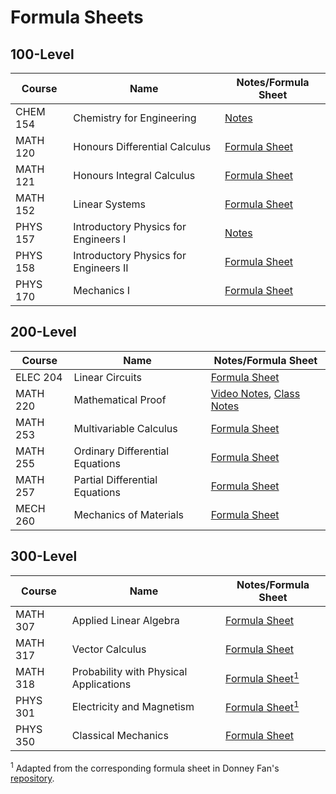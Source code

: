 # Formula Sheets

## 100-Level

| Course | Name | Notes/Formula Sheet |
| ------ | ---- | ------------------- |
| CHEM 154 | Chemistry for Engineering | [Notes](https://docs.google.com/viewer?url=https://github.com/raymond212/formula-sheets/raw/main/CHEM%20154%20-%20Chemistry%20for%20Engineering/chem_154_notes.pdf) |
| MATH 120 | Honours Differential Calculus | [Formula Sheet](https://docs.google.com/viewer?url=https://github.com/raymond212/formula-sheets/raw/main/MATH%20120%20-%20Honours%20Differential%20Calculus/math_120_formula_sheet.pdf) |
| MATH 121 | Honours Integral Calculus | [Formula Sheet](https://docs.google.com/viewer?url=https://github.com/raymond212/formula-sheets/raw/main/MATH%20121%20-%20Honours%20Integral%20Calculus/math_121_formula_sheet.pdf) |
| MATH 152 | Linear Systems | [Formula Sheet](https://docs.google.com/viewer?url=https://github.com/raymond212/formula-sheets/raw/main/MATH%20152%20-%20Linear%20Systems/math_152_formula_sheet.pdf) |
| PHYS 157 | Introductory Physics for Engineers I | [Notes](https://docs.google.com/viewer?url=https://github.com/raymond212/formula-sheets/raw/main/PHYS%20157%20-%20Introductory%20Physics%20for%20Engineers%20I/phys_157_notes.pdf) |
| PHYS 158 | Introductory Physics for Engineers II | [Formula Sheet](https://docs.google.com/viewer?url=https://github.com/raymond212/formula-sheets/raw/main/PHYS%20158%20-%20Introductory%20Physics%20for%20Engineers%20II/phys_158_formula_sheet.pdf) |
| PHYS 170 | Mechanics I | [Formula Sheet](https://docs.google.com/viewer?url=https://github.com/raymond212/formula-sheets/raw/main/PHYS%20170%20-%20Mechanics%20I/phys_170_formula_sheet.pdf) |

## 200-Level

| Course | Name | Notes/Formula Sheet |
| ------ | ---- | ------------------- |
| ELEC 204 | Linear Circuits | [Formula Sheet](https://docs.google.com/viewer?url=https://github.com/raymond212/formula-sheets/raw/main/ELEC%20204%20-%20Linear%20Circuits/elec_204_formula_sheet.pdf) |
| MATH 220 | Mathematical Proof | [Video Notes](https://docs.google.com/viewer?url=https://github.com/raymond212/formula-sheets/raw/main/MATH%20220%20-%20Mathematical%20Proof/math_220_video_notes.pdf), [Class Notes](https://docs.google.com/viewer?url=https://github.com/raymond212/formula-sheets/raw/main/MATH%20220%20-%20Mathematical%20Proof/math_220_class_notes.pdf) |
| MATH 253 | Multivariable Calculus | [Formula Sheet](https://docs.google.com/viewer?url=https://github.com/raymond212/formula-sheets/raw/main/MATH%20253%20-%20Multivariable%20Calculus/math_253_formula_sheet.pdf) |
| MATH 255 | Ordinary Differential Equations | [Formula Sheet](https://docs.google.com/viewer?url=https://github.com/raymond212/formula-sheets/raw/main/MATH%20255%20-%20Ordinary%20Differential%20Equations/math_255_formula_sheet.pdf) |
| MATH 257 | Partial Differential Equations | [Formula Sheet](https://docs.google.com/viewer?url=https://github.com/raymond212/formula-sheets/raw/main/MATH%20257%20-%20Partial%20Differential%20Equations/math_257_formula_sheet.pdf) |
| MECH 260 | Mechanics of Materials | [Formula Sheet](https://docs.google.com/viewer?url=https://github.com/raymond212/formula-sheets/raw/main/MECH%20260%20-%20Mechanics%20of%20Materials/mech_260_formula_sheet.pdf) |

## 300-Level

| Course | Name | Notes/Formula Sheet |
| ------ | ---- | ------------------- |
| MATH 307 | Applied Linear Algebra | [Formula Sheet](https://docs.google.com/viewer?url=https://github.com/raymond212/formula-sheets/raw/main/MATH%20307%20-%20Applied%20Linear%20Algebra/math_307_formula_sheet.pdf) |
| MATH 317 | Vector Calculus | [Formula Sheet](https://docs.google.com/viewer?url=https://github.com/raymond212/formula-sheets/raw/main/MATH%20317%20-%20Vector%20Calculus/math_317_formula_sheet.pdf) |
| MATH 318 | Probability with Physical Applications| [Formula Sheet<sup>1</sup>](https://docs.google.com/viewer?url=https://github.com/raymond212/formula-sheets/raw/main/MATH%20318%20-%20Probability%20with%20Physical%20Applications/math_318_formula_sheet.pdf) |
| PHYS 301 | Electricity and Magnetism | [Formula Sheet<sup>1</sup>](https://docs.google.com/viewer?url=https://github.com/raymond212/formula-sheets/raw/main/PHYS%20301%20-%20Electricity%20and%20Magnetism/phys_301_formula_sheet.pdf) |
| PHYS 350 | Classical Mechanics | [Formula Sheet](https://docs.google.com/viewer?url=https://github.com/raymond212/formula-sheets/raw/main/PHYS%20350%20-%20Classical%20Mechanics/phys_350_formula_sheet.pdf) |

<sup>1</sup> Adapted from the corresponding formula sheet in Donney Fan's [repository](https://github.com/DonneyF/formula-sheets/tree/master).